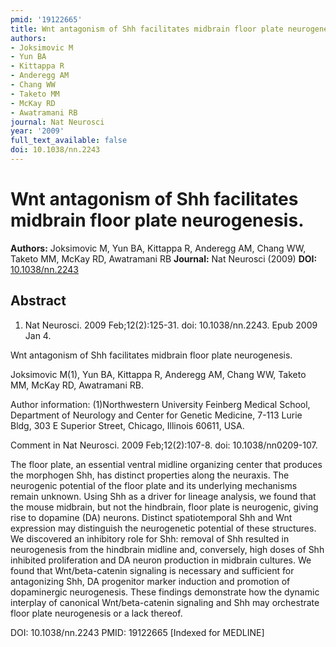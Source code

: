 ```yaml
---
pmid: '19122665'
title: Wnt antagonism of Shh facilitates midbrain floor plate neurogenesis.
authors:
- Joksimovic M
- Yun BA
- Kittappa R
- Anderegg AM
- Chang WW
- Taketo MM
- McKay RD
- Awatramani RB
journal: Nat Neurosci
year: '2009'
full_text_available: false
doi: 10.1038/nn.2243
---
```


# Wnt antagonism of Shh facilitates midbrain floor plate neurogenesis.
**Authors:** Joksimovic M, Yun BA, Kittappa R, Anderegg AM, Chang WW, Taketo MM, McKay RD, Awatramani RB
**Journal:** Nat Neurosci (2009)
**DOI:** [10.1038/nn.2243](https://doi.org/10.1038/nn.2243)

## Abstract

1. Nat Neurosci. 2009 Feb;12(2):125-31. doi: 10.1038/nn.2243. Epub 2009 Jan 4.

Wnt antagonism of Shh facilitates midbrain floor plate neurogenesis.

Joksimovic M(1), Yun BA, Kittappa R, Anderegg AM, Chang WW, Taketo MM, McKay RD, 
Awatramani RB.

Author information:
(1)Northwestern University Feinberg Medical School, Department of Neurology and 
Center for Genetic Medicine, 7-113 Lurie Bldg, 303 E Superior Street, Chicago, 
Illinois 60611, USA.

Comment in
    Nat Neurosci. 2009 Feb;12(2):107-8. doi: 10.1038/nn0209-107.

The floor plate, an essential ventral midline organizing center that produces 
the morphogen Shh, has distinct properties along the neuraxis. The neurogenic 
potential of the floor plate and its underlying mechanisms remain unknown. Using 
Shh as a driver for lineage analysis, we found that the mouse midbrain, but not 
the hindbrain, floor plate is neurogenic, giving rise to dopamine (DA) neurons. 
Distinct spatiotemporal Shh and Wnt expression may distinguish the neurogenetic 
potential of these structures. We discovered an inhibitory role for Shh: removal 
of Shh resulted in neurogenesis from the hindbrain midline and, conversely, high 
doses of Shh inhibited proliferation and DA neuron production in midbrain 
cultures. We found that Wnt/beta-catenin signaling is necessary and sufficient 
for antagonizing Shh, DA progenitor marker induction and promotion of 
dopaminergic neurogenesis. These findings demonstrate how the dynamic interplay 
of canonical Wnt/beta-catenin signaling and Shh may orchestrate floor plate 
neurogenesis or a lack thereof.

DOI: 10.1038/nn.2243
PMID: 19122665 [Indexed for MEDLINE]
